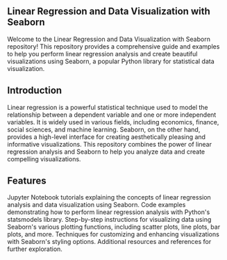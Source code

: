 ## Linear Regression and Data Visualization with Seaborn

Welcome to the Linear Regression and Data Visualization with Seaborn repository! This repository provides a comprehensive guide and examples to help you perform linear regression analysis and create beautiful visualizations using Seaborn, a popular Python library for statistical data visualization.

## Introduction
Linear regression is a powerful statistical technique used to model the relationship between a dependent variable and one or more independent variables. It is widely used in various fields, including economics, finance, social sciences, and machine learning. Seaborn, on the other hand, provides a high-level interface for creating aesthetically pleasing and informative visualizations. This repository combines the power of linear regression analysis and Seaborn to help you analyze data and create compelling visualizations.

## Features
Jupyter Notebook tutorials explaining the concepts of linear regression analysis and data visualization using Seaborn.
Code examples demonstrating how to perform linear regression analysis with Python's statsmodels library.
Step-by-step instructions for visualizing data using Seaborn's various plotting functions, including scatter plots, line plots, bar plots, and more.
Techniques for customizing and enhancing visualizations with Seaborn's styling options.
Additional resources and references for further exploration.
